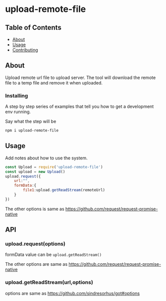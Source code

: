 # upload-remote-file

## Table of Contents

- [About](#about)
- [Usage](#usage)
- [Contributing](../CONTRIBUTING.md)

## About <a name = "about"></a>

Upload remote url file to upload server. The tool will download the remote file to a temp file and remove it when uploaded.

### Installing

A step by step series of examples that tell you how to get a development env running.

Say what the step will be

```bash
npm i upload-remote-file
```

## Usage <a name = "usage"></a>

Add notes about how to use the system.

```javascript
const Upload = require('upload-remote-file')
const upload = new Upload()
upload.request({
    url:"",
    formData:{
        file1:upload.getReadStream(remoteUrl)
    }
})
```

The other options is same as <https://github.com/request/request-promise-native>

## API

### upload.request(options)

formData value can be `upload.getReadStream()`

The other options are same as <https://github.com/request/request-promise-native>

### upload.getReadStream(url,options)

options are same as <https://github.com/sindresorhus/got#options>
